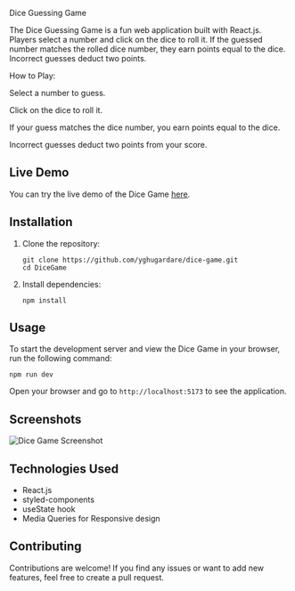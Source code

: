 
Dice Guessing Game

The Dice Guessing Game is a fun web application built with React.js. Players select a number and click on the dice to roll it. If the guessed number matches the rolled dice number, they earn points equal to the dice. Incorrect guesses deduct two points.

How to Play:

Select a number to guess.

Click on the dice to roll it.

If your guess matches the dice number, you earn points equal to the dice.

Incorrect guesses deduct two points from your score.

## Live Demo

You can try the live demo of the Dice Game [here](https://example.com).

## Installation

1. Clone the repository:

   ```
   git clone https://github.com/yghugardare/dice-game.git
   cd DiceGame
   ```

2. Install dependencies:

   ```
   npm install
   ```

## Usage

To start the development server and view the Dice Game in your browser, run the following command:

```
npm run dev
```

Open your browser and go to `http://localhost:5173` to see the application.

## Screenshots

![Dice Game Screenshot](/screenshots/dice-game-screenshot.png)

## Technologies Used

- React.js
- styled-components
- useState hook
- Media Queries for Responsive design

## Contributing

Contributions are welcome! If you find any issues or want to add new features, feel free to create a pull request.














